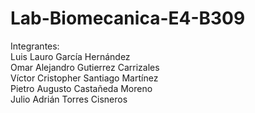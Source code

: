 # Lab-Biomecanica-E4-B309
Integrantes:  
Luis Lauro García Hernández  
Omar Alejandro Gutierrez Carrizales   
Víctor Cristopher Santiago Martínez   
Pietro Augusto Castañeda Moreno  
Julio Adrián Torres Cisneros  
